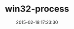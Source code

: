---
layout: post
title:  "win32-process"
repo:   "djberg96/win32-process"
date:   2015-02-18 17:23:30
gemurl: https://github.com/djberg96/win32-process
---